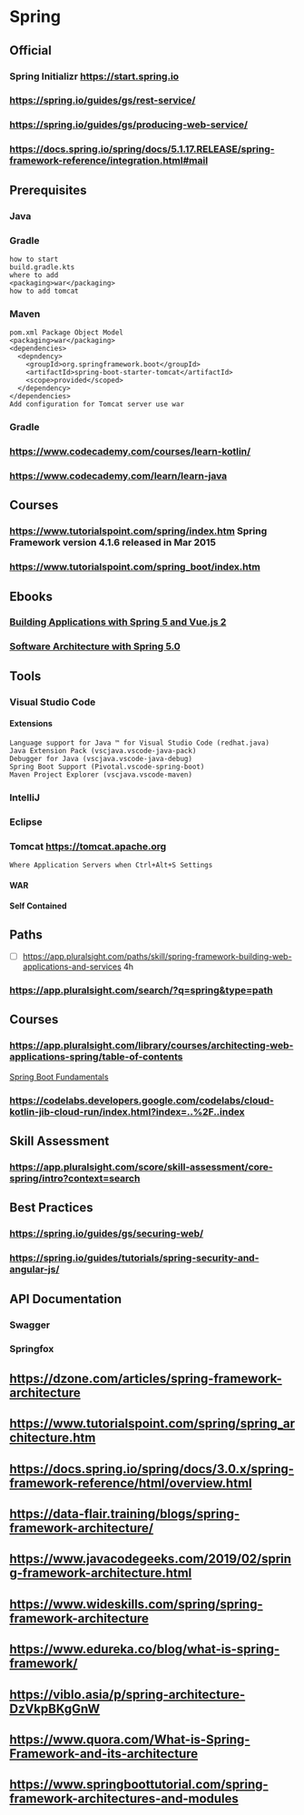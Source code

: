 # Spring
## Official
### Spring Initializr https://start.spring.io
### https://spring.io/guides/gs/rest-service/
### https://spring.io/guides/gs/producing-web-service/
### https://docs.spring.io/spring/docs/5.1.17.RELEASE/spring-framework-reference/integration.html#mail
## Prerequisites
### Java
### Gradle
```
how to start
build.gradle.kts
where to add
<packaging>war</packaging>
how to add tomcat
```
### Maven
```
pom.xml Package Object Model
<packaging>war</packaging>
<dependencies>
  <depndency>
    <groupId>org.springframework.boot</groupId>
    <artifactId>spring-boot-starter-tomcat</artifactId>
    <scope>provided</scoped>
  </dependency>
</dependencies>
Add configuration for Tomcat server use war
```
### Gradle
### https://www.codecademy.com/courses/learn-kotlin/
### https://www.codecademy.com/learn/learn-java
## Courses
### https://www.tutorialspoint.com/spring/index.htm Spring Framework version 4.1.6 released in Mar 2015
### https://www.tutorialspoint.com/spring_boot/index.htm
## Ebooks
### [Building Applications with Spring 5 and Vue.js 2](https://www.packtpub.com/free-ebooks/building-applications-spring-5-and-vuejs-2)
### [Software Architecture with Spring 5.0](https://www.packtpub.com/free-ebooks/application-development/software-architecture-spring-50/9781788992992)
## Tools
### Visual Studio Code
#### Extensions
```
Language support for Java ™ for Visual Studio Code (redhat.java)
Java Extension Pack (vscjava.vscode-java-pack)
Debugger for Java (vscjava.vscode-java-debug)
Spring Boot Support (Pivotal.vscode-spring-boot)
Maven Project Explorer (vscjava.vscode-maven)
```
### IntelliJ
### Eclipse
### Tomcat https://tomcat.apache.org
```
Where Application Servers when Ctrl+Alt+S Settings

```
#### WAR
#### Self Contained
## Paths
- [ ] https://app.pluralsight.com/paths/skill/spring-framework-building-web-applications-and-services 4h
### https://app.pluralsight.com/search/?q=spring&type=path
## Courses
### https://app.pluralsight.com/library/courses/architecting-web-applications-spring/table-of-contents
[Spring Boot Fundamentals](https://app.pluralsight.com/library/courses/spring-boot-fundamentals)
### https://codelabs.developers.google.com/codelabs/cloud-kotlin-jib-cloud-run/index.html?index=..%2F..index


## Skill Assessment
### https://app.pluralsight.com/score/skill-assessment/core-spring/intro?context=search

## Best Practices
### https://spring.io/guides/gs/securing-web/
### https://spring.io/guides/tutorials/spring-security-and-angular-js/

## API Documentation
### Swagger 
### Springfox

## https://dzone.com/articles/spring-framework-architecture

## https://www.tutorialspoint.com/spring/spring_architecture.htm

## https://docs.spring.io/spring/docs/3.0.x/spring-framework-reference/html/overview.html

## https://data-flair.training/blogs/spring-framework-architecture/

## https://www.javacodegeeks.com/2019/02/spring-framework-architecture.html

## https://www.wideskills.com/spring/spring-framework-architecture

## https://www.edureka.co/blog/what-is-spring-framework/

## https://viblo.asia/p/spring-architecture-DzVkpBKgGnW

## https://www.quora.com/What-is-Spring-Framework-and-its-architecture

## https://www.springboottutorial.com/spring-framework-architectures-and-modules

